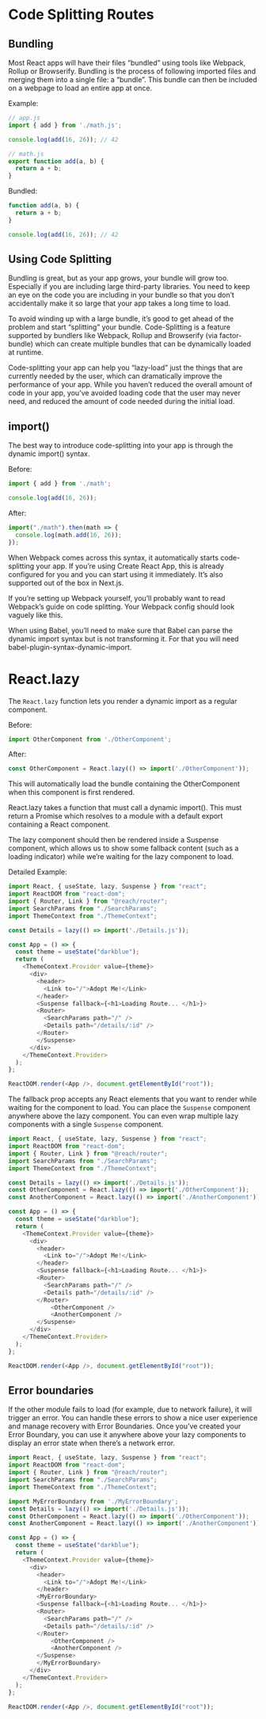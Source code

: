 # Code Splitting Routes

## Bundling

Most React apps will have their files “bundled” using tools like Webpack, Rollup or Browserify. Bundling is the process of following imported files and merging them into a single file: a “bundle”. This bundle can then be included on a webpage to load an entire app at once.

Example:

```js
// app.js
import { add } from './math.js';

console.log(add(16, 26)); // 42
```

```js
// math.js
export function add(a, b) {
  return a + b;
}
```

Bundled:

```js
function add(a, b) {
  return a + b;
}

console.log(add(16, 26)); // 42
```

## Using Code Splitting

Bundling is great, but as your app grows, your bundle will grow too. Especially if you are including large third-party libraries. You need to keep an eye on the code you are including in your bundle so that you don’t accidentally make it so large that your app takes a long time to load.

To avoid winding up with a large bundle, it’s good to get ahead of the problem and start “splitting” your bundle. Code-Splitting is a feature supported by bundlers like Webpack, Rollup and Browserify (via factor-bundle) which can create multiple bundles that can be dynamically loaded at runtime.

Code-splitting your app can help you “lazy-load” just the things that are currently needed by the user, which can dramatically improve the performance of your app. While you haven’t reduced the overall amount of code in your app, you’ve avoided loading code that the user may never need, and reduced the amount of code needed during the initial load.

## import()

The best way to introduce code-splitting into your app is through the dynamic import() syntax.

Before:

```js
import { add } from './math';

console.log(add(16, 26));
```

After:

```js
import("./math").then(math => {
  console.log(math.add(16, 26));
});
```

When Webpack comes across this syntax, it automatically starts code-splitting your app. If you’re using Create React App, this is already configured for you and you can start using it immediately. It’s also supported out of the box in Next.js.

If you’re setting up Webpack yourself, you’ll probably want to read Webpack’s guide on code splitting. Your Webpack config should look vaguely like this.

When using Babel, you’ll need to make sure that Babel can parse the dynamic import syntax but is not transforming it. For that you will need babel-plugin-syntax-dynamic-import.

# React.lazy

The `React.lazy` function lets you render a dynamic import as a regular component.

Before:

```js
import OtherComponent from './OtherComponent';
```

After:

```js
const OtherComponent = React.lazy(() => import('./OtherComponent'));
```

This will automatically load the bundle containing the OtherComponent when this component is first rendered.

React.lazy takes a function that must call a dynamic import(). This must return a Promise which resolves to a module with a default export containing a React component.

The lazy component should then be rendered inside a Suspense component, which allows us to show some fallback content (such as a loading indicator) while we’re waiting for the lazy component to load.

Detailed Example:

```js
import React, { useState, lazy, Suspense } from "react";
import ReactDOM from "react-dom";
import { Router, Link } from "@reach/router";
import SearchParams from "./SearchParams";
import ThemeContext from "./ThemeContext";

const Details = lazy(() => import('./Details.js'));

const App = () => {
  const theme = useState("darkblue");
  return (
    <ThemeContext.Provider value={theme}>
      <div>
        <header>
          <Link to="/">Adopt Me!</Link>
        </header>
        <Suspense fallback={<h1>Loading Route... </h1>}>
        <Router>
          <SearchParams path="/" />
          <Details path="/details/:id" />
        </Router>
        </Suspense>
      </div>
    </ThemeContext.Provider>
  );
};

ReactDOM.render(<App />, document.getElementById("root"));
```

The fallback prop accepts any React elements that you want to render while waiting for the component to load. You can place the `Suspense` component anywhere above the lazy component. You can even wrap multiple lazy components with a single `Suspense` component.

```js
import React, { useState, lazy, Suspense } from "react";
import ReactDOM from "react-dom";
import { Router, Link } from "@reach/router";
import SearchParams from "./SearchParams";
import ThemeContext from "./ThemeContext";

const Details = lazy(() => import('./Details.js'));
const OtherComponent = React.lazy(() => import('./OtherComponent'));
const AnotherComponent = React.lazy(() => import('./AnotherComponent'));

const App = () => {
  const theme = useState("darkblue");
  return (
    <ThemeContext.Provider value={theme}>
      <div>
        <header>
          <Link to="/">Adopt Me!</Link>
        </header>
        <Suspense fallback={<h1>Loading Route... </h1>}>
        <Router>
          <SearchParams path="/" />
          <Details path="/details/:id" />
        </Router>
            <OtherComponent />
            <AnotherComponent />
        </Suspense>
      </div>
    </ThemeContext.Provider>
  );
};

ReactDOM.render(<App />, document.getElementById("root"));
```

## Error boundaries

If the other module fails to load (for example, due to network failure), it will trigger an error. You can handle these errors to show a nice user experience and manage recovery with Error Boundaries. Once you’ve created your Error Boundary, you can use it anywhere above your lazy components to display an error state when there’s a network error.

```js
import React, { useState, lazy, Suspense } from "react";
import ReactDOM from "react-dom";
import { Router, Link } from "@reach/router";
import SearchParams from "./SearchParams";
import ThemeContext from "./ThemeContext";

import MyErrorBoundary from './MyErrorBoundary';
const Details = lazy(() => import('./Details.js'));
const OtherComponent = React.lazy(() => import('./OtherComponent'));
const AnotherComponent = React.lazy(() => import('./AnotherComponent'));

const App = () => {
  const theme = useState("darkblue");
  return (
    <ThemeContext.Provider value={theme}>
      <div>
        <header>
          <Link to="/">Adopt Me!</Link>
        </header>
        <MyErrorBoundary>
        <Suspense fallback={<h1>Loading Route... </h1>}>
        <Router>
          <SearchParams path="/" />
          <Details path="/details/:id" />
        </Router>
            <OtherComponent />
            <AnotherComponent />
        </Suspense>
        </MyErrorBoundary>
      </div>
    </ThemeContext.Provider>
  );
};

ReactDOM.render(<App />, document.getElementById("root"));
```